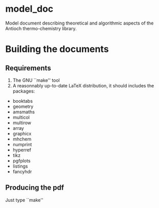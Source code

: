 model_doc
=========

Model document describing theoretical and algorithmic aspects of the Antioch thermo-chemistry library.

Building the documents
======================

Requirements
------------

1. The GNU ``make'' tool
2. A reasonnably up-to-date LaTeX distribution, it should includes the packages:
  * booktabs
  * geometry
  * amsmaths
  * multicol
  * multirow
  * array
  * graphicx
  * mhchem
  * numprint
  * hyperref
  * tikz
  * pgfplots
  * listings
  * fancyhdr

Producing the pdf
-----------------

Just type ``make''
